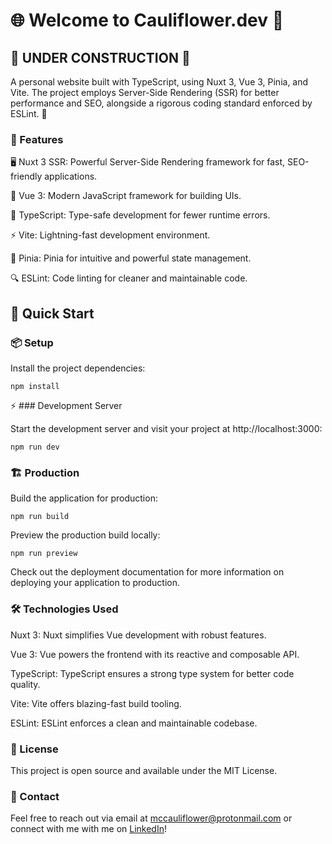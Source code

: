 # 🌐 Welcome to Cauliflower.dev 👾

## 🚧 UNDER CONSTRUCTION 🚧

A personal website built with TypeScript, using Nuxt 3, Vue 3, Pinia, and Vite. The project employs Server-Side Rendering (SSR) for better performance and SEO, alongside a rigorous coding standard enforced by ESLint. 🚀

### 🎉 Features

🖥️ Nuxt 3 SSR: Powerful Server-Side Rendering framework for fast, SEO-friendly applications.

🎨 Vue 3: Modern JavaScript framework for building UIs.

📜 TypeScript: Type-safe development for fewer runtime errors.

⚡ Vite: Lightning-fast development environment.

🍍 Pinia: Pinia for intuitive and powerful state management.

🔍 ESLint: Code linting for cleaner and maintainable code.

## 🚀 Quick Start

### 📦 Setup

Install the project dependencies:

`npm install`

⚡ ### Development Server

Start the development server and visit your project at http://localhost:3000:

`npm run dev`

### 🏗️ Production

Build the application for production:

`npm run build`

Preview the production build locally:

`npm run preview`

Check out the deployment documentation for more information on deploying your application to production.

### 🛠️ Technologies Used

Nuxt 3: Nuxt simplifies Vue development with robust features.

Vue 3: Vue powers the frontend with its reactive and composable API.

TypeScript: TypeScript ensures a strong type system for better code quality.

Vite: Vite offers blazing-fast build tooling.

ESLint: ESLint enforces a clean and maintainable codebase.

### 📄 License

This project is open source and available under the MIT License.

### 💬 Contact

Feel free to reach out via email at mccauliflower@protonmail.com or connect with me with me on [LinkedIn](https://www.linkedin.com/in/mccall-tucker-53ba47132/)!


